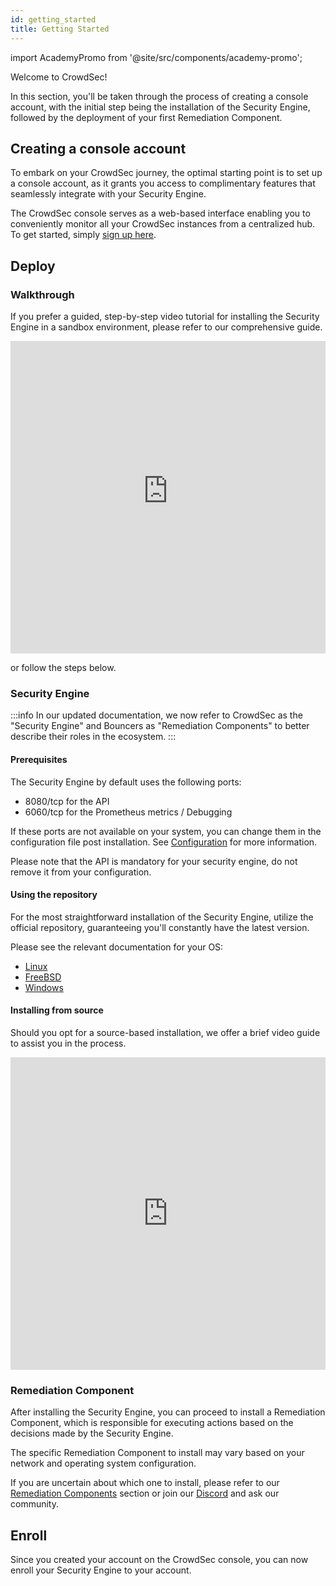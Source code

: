 ```yaml
---
id: getting_started
title: Getting Started
---
```


import AcademyPromo from '@site/src/components/academy-promo';

Welcome to CrowdSec!

In this section, you'll be taken through the process of creating a console account, with the initial step being the installation of the Security Engine, followed by the deployment of your first Remediation Component.

## Creating a console account

To embark on your CrowdSec journey, the optimal starting point is to set up a console account, as it grants you access to complimentary features that seamlessly integrate with your Security Engine.

The CrowdSec console serves as a web-based interface enabling you to conveniently monitor all your CrowdSec instances from a centralized hub. To get started, simply [sign up here](https://app.crowdsec.net/signup).

## Deploy

### Walkthrough

If you prefer a guided, step-by-step video tutorial for installing the Security Engine in a sandbox environment, please refer to our comprehensive guide.

<iframe width="100%" height="500" src="https://www.youtube-nocookie.com/embed/yxbimVtd2nw?controls=1" title="YouTube video player" frameborder="0" allow="accelerometer; autoplay; clipboard-write; encrypted-media; gyroscope; picture-in-picture; web-share" allowfullscreen></iframe>

<AcademyPromo
  image="crowdsec_fundamentals.svg"
  description="Watch a short series of videos on how to install CrowdSec and protect your infrastructure"
  title="Complete Introduction"
  course="crowdsec-fundamentals"
  utm="?utm_source=docs&utm_medium=banner&utm_campaign=intro-page&utm_id=academydocs"
/>

or follow the steps below.

### Security Engine

:::info
In our updated documentation, we now refer to CrowdSec as the "Security Engine" and Bouncers as "Remediation Components" to better describe their roles in the ecosystem.
:::

#### Prerequisites

The Security Engine by default uses the following ports:

-   8080/tcp for the API
-   6060/tcp for the Prometheus metrics / Debugging

If these ports are not available on your system, you can change them in the configuration file post installation. See [Configuration](/configuration/crowdsec_configuration.md) for more information.

Please note that the API is mandatory for your security engine, do not remove it from your configuration.

#### Using the repository

For the most straightforward installation of the Security Engine, utilize the official repository, guaranteeing you'll constantly have the latest version.

Please see the relevant documentation for your OS:

-   [Linux](/getting_started/install.mdx)
-   [FreeBSD](/getting_started/install_freebsd.md)
-   [Windows](/getting_started/getting_started_on_windows.md)

#### Installing from source

Should you opt for a source-based installation, we offer a brief video guide to assist you in the process.

<iframe width="100%" height="500" src="https://www.youtube.com/embed/-1xxkwQyI2M" title="YouTube video player" frameborder="0" allow="accelerometer; autoplay; clipboard-write; encrypted-media; gyroscope; picture-in-picture; web-share" allowfullscreen></iframe>

### Remediation Component

After installing the Security Engine, you can proceed to install a Remediation Component, which is responsible for executing actions based on the decisions made by the Security Engine.

The specific Remediation Component to install may vary based on your network and operating system configuration.

If you are uncertain about which one to install, please refer to our [Remediation Components](/u/bouncers/intro) section or join our [Discord](https://discord.gg/crowdsec) and ask our community.

## Enroll

Since you created your account on the CrowdSec console, you can now enroll your Security Engine to your account.
